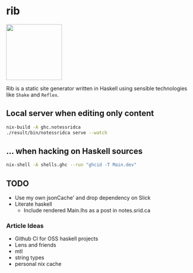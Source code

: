 # rib

<img src="https://raw.githubusercontent.com/srid/rib/branding/site/images/ribs.svg?sanitize=true" width="150" />

Rib is a static site generator written in Haskell using sensible technologies
like `Shake` and `Reflex`.

## Local server when editing only content

```bash
nix-build -A ghc.notessridca
./result/bin/notessridca serve --watch
```

## ... when hacking on Haskell sources

```bash
nix-shell -A shells.ghc --run "ghcid -T Main.dev"
```

## TODO

- Use my own jsonCache' and drop dependency on Slick
- Literate haskell
  - Include rendered Main.lhs as a post in notes.srid.ca

### Article Ideas

- Github CI for OSS haskell projects
- Lens and friends
- mtl
- string types
- personal nix cache
